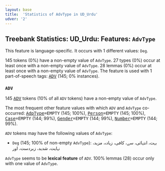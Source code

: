 ```yaml
---
layout: base
title:  'Statistics of AdvType in UD_Urdu'
udver: '2'
---
```


## Treebank Statistics: UD_Urdu: Features: `AdvType`

This feature is language-specific.
It occurs with 1 different values: `Deg`.

145 tokens (0%) have a non-empty value of `AdvType`.
27 types (0%) occur at least once with a non-empty value of `AdvType`.
28 lemmas (0%) occur at least once with a non-empty value of `AdvType`.
The feature is used with 1 part-of-speech tags: <tt><a href="ur-pos-ADV.html">ADV</a></tt> (145; 0% instances).

### `ADV`

145 <tt><a href="ur-pos-ADV.html">ADV</a></tt> tokens (10% of all `ADV` tokens) have a non-empty value of `AdvType`.

The most frequent other feature values with which `ADV` and `AdvType` co-occurred: <tt><a href="ur-feat-AdpType.html">AdpType</a></tt><tt>=EMPTY</tt> (145; 100%), <tt><a href="ur-feat-Person.html">Person</a></tt><tt>=EMPTY</tt> (145; 100%), <tt><a href="ur-feat-Case.html">Case</a></tt><tt>=EMPTY</tt> (144; 99%), <tt><a href="ur-feat-Gender.html">Gender</a></tt><tt>=EMPTY</tt> (144; 99%), <tt><a href="ur-feat-Number.html">Number</a></tt><tt>=EMPTY</tt> (144; 99%).

`ADV` tokens may have the following values of `AdvType`:

* `Deg` (145; 100% of non-empty `AdvType`): بہت، انتہائی، سے، کافی، زیادہ، مزید، نہایت، شدید، زبردست، اور

`AdvType` seems to be **lexical feature** of `ADV`. 100% lemmas (28) occur only with one value of `AdvType`.

